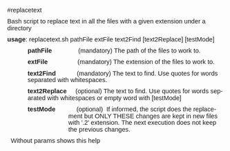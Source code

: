 <html xmlns:v="urn:schemas-microsoft-com:vml"
xmlns:o="urn:schemas-microsoft-com:office:office"
xmlns:w="urn:schemas-microsoft-com:office:word"
xmlns:m="http://schemas.microsoft.com/office/2004/12/omml"
xmlns="http://www.w3.org/TR/REC-html40">

<head>
<meta http-equiv=Content-Type content="text/html; charset=windows-1252">
<meta name=ProgId content=Word.Document>
<meta name=Generator content="Microsoft Word 15">
<meta name=Originator content="Microsoft Word 15">
<link rel=File-List href="usage_archivos/filelist.xml">
<!--[if gte mso 9]><xml>
 <o:DocumentProperties>
  <o:Author>Jose Luis Nuñez Crespi</o:Author>
  <o:LastAuthor>Jose Luis Nuñez Crespi</o:LastAuthor>
  <o:Revision>6</o:Revision>
  <o:TotalTime>14</o:TotalTime>
  <o:Created>2020-04-08T18:32:00Z</o:Created>
  <o:LastSaved>2020-04-10T11:15:00Z</o:LastSaved>
  <o:Pages>1</o:Pages>
  <o:Words>110</o:Words>
  <o:Characters>609</o:Characters>
  <o:Lines>5</o:Lines>
  <o:Paragraphs>1</o:Paragraphs>
  <o:CharactersWithSpaces>718</o:CharactersWithSpaces>
  <o:Version>16.00</o:Version>
 </o:DocumentProperties>
 <o:OfficeDocumentSettings>
  <o:AllowPNG/>
 </o:OfficeDocumentSettings>
</xml><![endif]-->
<link rel=themeData href="usage_archivos/themedata.thmx">
<link rel=colorSchemeMapping href="usage_archivos/colorschememapping.xml">
<!--[if gte mso 9]><xml>
 <w:WordDocument>
  <w:Zoom>90</w:Zoom>
  <w:TrackMoves>false</w:TrackMoves>
  <w:TrackFormatting/>
  <w:HyphenationZone>21</w:HyphenationZone>
  <w:PunctuationKerning/>
  <w:ValidateAgainstSchemas/>
  <w:SaveIfXMLInvalid>false</w:SaveIfXMLInvalid>
  <w:IgnoreMixedContent>false</w:IgnoreMixedContent>
  <w:AlwaysShowPlaceholderText>false</w:AlwaysShowPlaceholderText>
  <w:DoNotPromoteQF/>
  <w:LidThemeOther>ES</w:LidThemeOther>
  <w:LidThemeAsian>X-NONE</w:LidThemeAsian>
  <w:LidThemeComplexScript>X-NONE</w:LidThemeComplexScript>
  <w:Compatibility>
   <w:BreakWrappedTables/>
   <w:SnapToGridInCell/>
   <w:WrapTextWithPunct/>
   <w:UseAsianBreakRules/>
   <w:DontGrowAutofit/>
   <w:SplitPgBreakAndParaMark/>
   <w:EnableOpenTypeKerning/>
   <w:DontFlipMirrorIndents/>
   <w:OverrideTableStyleHps/>
  </w:Compatibility>
  <w:BrowserLevel>MicrosoftInternetExplorer4</w:BrowserLevel>
  <m:mathPr>
   <m:mathFont m:val="Cambria Math"/>
   <m:brkBin m:val="before"/>
   <m:brkBinSub m:val="&#45;-"/>
   <m:smallFrac m:val="off"/>
   <m:dispDef/>
   <m:lMargin m:val="0"/>
   <m:rMargin m:val="0"/>
   <m:defJc m:val="centerGroup"/>
   <m:wrapIndent m:val="1440"/>
   <m:intLim m:val="subSup"/>
   <m:naryLim m:val="undOvr"/>
  </m:mathPr></w:WordDocument>
</xml><![endif]--><!--[if gte mso 9]><xml>
 <w:LatentStyles DefLockedState="false" DefUnhideWhenUsed="false"
  DefSemiHidden="false" DefQFormat="false" DefPriority="99"
  LatentStyleCount="376">
  <w:LsdException Locked="false" Priority="0" QFormat="true" Name="Normal"/>
  <w:LsdException Locked="false" Priority="9" QFormat="true" Name="heading 1"/>
  <w:LsdException Locked="false" Priority="9" SemiHidden="true"
   UnhideWhenUsed="true" QFormat="true" Name="heading 2"/>
  <w:LsdException Locked="false" Priority="9" SemiHidden="true"
   UnhideWhenUsed="true" QFormat="true" Name="heading 3"/>
  <w:LsdException Locked="false" Priority="9" SemiHidden="true"
   UnhideWhenUsed="true" QFormat="true" Name="heading 4"/>
  <w:LsdException Locked="false" Priority="9" SemiHidden="true"
   UnhideWhenUsed="true" QFormat="true" Name="heading 5"/>
  <w:LsdException Locked="false" Priority="9" SemiHidden="true"
   UnhideWhenUsed="true" QFormat="true" Name="heading 6"/>
  <w:LsdException Locked="false" Priority="9" SemiHidden="true"
   UnhideWhenUsed="true" QFormat="true" Name="heading 7"/>
  <w:LsdException Locked="false" Priority="9" SemiHidden="true"
   UnhideWhenUsed="true" QFormat="true" Name="heading 8"/>
  <w:LsdException Locked="false" Priority="9" SemiHidden="true"
   UnhideWhenUsed="true" QFormat="true" Name="heading 9"/>
  <w:LsdException Locked="false" SemiHidden="true" UnhideWhenUsed="true"
   Name="index 1"/>
  <w:LsdException Locked="false" SemiHidden="true" UnhideWhenUsed="true"
   Name="index 2"/>
  <w:LsdException Locked="false" SemiHidden="true" UnhideWhenUsed="true"
   Name="index 3"/>
  <w:LsdException Locked="false" SemiHidden="true" UnhideWhenUsed="true"
   Name="index 4"/>
  <w:LsdException Locked="false" SemiHidden="true" UnhideWhenUsed="true"
   Name="index 5"/>
  <w:LsdException Locked="false" SemiHidden="true" UnhideWhenUsed="true"
   Name="index 6"/>
  <w:LsdException Locked="false" SemiHidden="true" UnhideWhenUsed="true"
   Name="index 7"/>
  <w:LsdException Locked="false" SemiHidden="true" UnhideWhenUsed="true"
   Name="index 8"/>
  <w:LsdException Locked="false" SemiHidden="true" UnhideWhenUsed="true"
   Name="index 9"/>
  <w:LsdException Locked="false" Priority="39" SemiHidden="true"
   UnhideWhenUsed="true" Name="toc 1"/>
  <w:LsdException Locked="false" Priority="39" SemiHidden="true"
   UnhideWhenUsed="true" Name="toc 2"/>
  <w:LsdException Locked="false" Priority="39" SemiHidden="true"
   UnhideWhenUsed="true" Name="toc 3"/>
  <w:LsdException Locked="false" Priority="39" SemiHidden="true"
   UnhideWhenUsed="true" Name="toc 4"/>
  <w:LsdException Locked="false" Priority="39" SemiHidden="true"
   UnhideWhenUsed="true" Name="toc 5"/>
  <w:LsdException Locked="false" Priority="39" SemiHidden="true"
   UnhideWhenUsed="true" Name="toc 6"/>
  <w:LsdException Locked="false" Priority="39" SemiHidden="true"
   UnhideWhenUsed="true" Name="toc 7"/>
  <w:LsdException Locked="false" Priority="39" SemiHidden="true"
   UnhideWhenUsed="true" Name="toc 8"/>
  <w:LsdException Locked="false" Priority="39" SemiHidden="true"
   UnhideWhenUsed="true" Name="toc 9"/>
  <w:LsdException Locked="false" SemiHidden="true" UnhideWhenUsed="true"
   Name="Normal Indent"/>
  <w:LsdException Locked="false" SemiHidden="true" UnhideWhenUsed="true"
   Name="footnote text"/>
  <w:LsdException Locked="false" SemiHidden="true" UnhideWhenUsed="true"
   Name="annotation text"/>
  <w:LsdException Locked="false" SemiHidden="true" UnhideWhenUsed="true"
   Name="header"/>
  <w:LsdException Locked="false" SemiHidden="true" UnhideWhenUsed="true"
   Name="footer"/>
  <w:LsdException Locked="false" SemiHidden="true" UnhideWhenUsed="true"
   Name="index heading"/>
  <w:LsdException Locked="false" Priority="35" SemiHidden="true"
   UnhideWhenUsed="true" QFormat="true" Name="caption"/>
  <w:LsdException Locked="false" SemiHidden="true" UnhideWhenUsed="true"
   Name="table of figures"/>
  <w:LsdException Locked="false" SemiHidden="true" UnhideWhenUsed="true"
   Name="envelope address"/>
  <w:LsdException Locked="false" SemiHidden="true" UnhideWhenUsed="true"
   Name="envelope return"/>
  <w:LsdException Locked="false" SemiHidden="true" UnhideWhenUsed="true"
   Name="footnote reference"/>
  <w:LsdException Locked="false" SemiHidden="true" UnhideWhenUsed="true"
   Name="annotation reference"/>
  <w:LsdException Locked="false" SemiHidden="true" UnhideWhenUsed="true"
   Name="line number"/>
  <w:LsdException Locked="false" SemiHidden="true" UnhideWhenUsed="true"
   Name="page number"/>
  <w:LsdException Locked="false" SemiHidden="true" UnhideWhenUsed="true"
   Name="endnote reference"/>
  <w:LsdException Locked="false" SemiHidden="true" UnhideWhenUsed="true"
   Name="endnote text"/>
  <w:LsdException Locked="false" SemiHidden="true" UnhideWhenUsed="true"
   Name="table of authorities"/>
  <w:LsdException Locked="false" SemiHidden="true" UnhideWhenUsed="true"
   Name="macro"/>
  <w:LsdException Locked="false" SemiHidden="true" UnhideWhenUsed="true"
   Name="toa heading"/>
  <w:LsdException Locked="false" SemiHidden="true" UnhideWhenUsed="true"
   Name="List"/>
  <w:LsdException Locked="false" SemiHidden="true" UnhideWhenUsed="true"
   Name="List Bullet"/>
  <w:LsdException Locked="false" SemiHidden="true" UnhideWhenUsed="true"
   Name="List Number"/>
  <w:LsdException Locked="false" SemiHidden="true" UnhideWhenUsed="true"
   Name="List 2"/>
  <w:LsdException Locked="false" SemiHidden="true" UnhideWhenUsed="true"
   Name="List 3"/>
  <w:LsdException Locked="false" SemiHidden="true" UnhideWhenUsed="true"
   Name="List 4"/>
  <w:LsdException Locked="false" SemiHidden="true" UnhideWhenUsed="true"
   Name="List 5"/>
  <w:LsdException Locked="false" SemiHidden="true" UnhideWhenUsed="true"
   Name="List Bullet 2"/>
  <w:LsdException Locked="false" SemiHidden="true" UnhideWhenUsed="true"
   Name="List Bullet 3"/>
  <w:LsdException Locked="false" SemiHidden="true" UnhideWhenUsed="true"
   Name="List Bullet 4"/>
  <w:LsdException Locked="false" SemiHidden="true" UnhideWhenUsed="true"
   Name="List Bullet 5"/>
  <w:LsdException Locked="false" SemiHidden="true" UnhideWhenUsed="true"
   Name="List Number 2"/>
  <w:LsdException Locked="false" SemiHidden="true" UnhideWhenUsed="true"
   Name="List Number 3"/>
  <w:LsdException Locked="false" SemiHidden="true" UnhideWhenUsed="true"
   Name="List Number 4"/>
  <w:LsdException Locked="false" SemiHidden="true" UnhideWhenUsed="true"
   Name="List Number 5"/>
  <w:LsdException Locked="false" Priority="10" QFormat="true" Name="Title"/>
  <w:LsdException Locked="false" SemiHidden="true" UnhideWhenUsed="true"
   Name="Closing"/>
  <w:LsdException Locked="false" SemiHidden="true" UnhideWhenUsed="true"
   Name="Signature"/>
  <w:LsdException Locked="false" Priority="1" SemiHidden="true"
   UnhideWhenUsed="true" Name="Default Paragraph Font"/>
  <w:LsdException Locked="false" SemiHidden="true" UnhideWhenUsed="true"
   Name="Body Text"/>
  <w:LsdException Locked="false" SemiHidden="true" UnhideWhenUsed="true"
   Name="Body Text Indent"/>
  <w:LsdException Locked="false" SemiHidden="true" UnhideWhenUsed="true"
   Name="List Continue"/>
  <w:LsdException Locked="false" SemiHidden="true" UnhideWhenUsed="true"
   Name="List Continue 2"/>
  <w:LsdException Locked="false" SemiHidden="true" UnhideWhenUsed="true"
   Name="List Continue 3"/>
  <w:LsdException Locked="false" SemiHidden="true" UnhideWhenUsed="true"
   Name="List Continue 4"/>
  <w:LsdException Locked="false" SemiHidden="true" UnhideWhenUsed="true"
   Name="List Continue 5"/>
  <w:LsdException Locked="false" SemiHidden="true" UnhideWhenUsed="true"
   Name="Message Header"/>
  <w:LsdException Locked="false" Priority="11" QFormat="true" Name="Subtitle"/>
  <w:LsdException Locked="false" SemiHidden="true" UnhideWhenUsed="true"
   Name="Salutation"/>
  <w:LsdException Locked="false" SemiHidden="true" UnhideWhenUsed="true"
   Name="Date"/>
  <w:LsdException Locked="false" SemiHidden="true" UnhideWhenUsed="true"
   Name="Body Text First Indent"/>
  <w:LsdException Locked="false" SemiHidden="true" UnhideWhenUsed="true"
   Name="Body Text First Indent 2"/>
  <w:LsdException Locked="false" SemiHidden="true" UnhideWhenUsed="true"
   Name="Note Heading"/>
  <w:LsdException Locked="false" SemiHidden="true" UnhideWhenUsed="true"
   Name="Body Text 2"/>
  <w:LsdException Locked="false" SemiHidden="true" UnhideWhenUsed="true"
   Name="Body Text 3"/>
  <w:LsdException Locked="false" SemiHidden="true" UnhideWhenUsed="true"
   Name="Body Text Indent 2"/>
  <w:LsdException Locked="false" SemiHidden="true" UnhideWhenUsed="true"
   Name="Body Text Indent 3"/>
  <w:LsdException Locked="false" SemiHidden="true" UnhideWhenUsed="true"
   Name="Block Text"/>
  <w:LsdException Locked="false" SemiHidden="true" UnhideWhenUsed="true"
   Name="Hyperlink"/>
  <w:LsdException Locked="false" SemiHidden="true" UnhideWhenUsed="true"
   Name="FollowedHyperlink"/>
  <w:LsdException Locked="false" Priority="22" QFormat="true" Name="Strong"/>
  <w:LsdException Locked="false" Priority="20" QFormat="true" Name="Emphasis"/>
  <w:LsdException Locked="false" SemiHidden="true" UnhideWhenUsed="true"
   Name="Document Map"/>
  <w:LsdException Locked="false" SemiHidden="true" UnhideWhenUsed="true"
   Name="Plain Text"/>
  <w:LsdException Locked="false" SemiHidden="true" UnhideWhenUsed="true"
   Name="E-mail Signature"/>
  <w:LsdException Locked="false" SemiHidden="true" UnhideWhenUsed="true"
   Name="HTML Top of Form"/>
  <w:LsdException Locked="false" SemiHidden="true" UnhideWhenUsed="true"
   Name="HTML Bottom of Form"/>
  <w:LsdException Locked="false" SemiHidden="true" UnhideWhenUsed="true"
   Name="Normal (Web)"/>
  <w:LsdException Locked="false" SemiHidden="true" UnhideWhenUsed="true"
   Name="HTML Acronym"/>
  <w:LsdException Locked="false" SemiHidden="true" UnhideWhenUsed="true"
   Name="HTML Address"/>
  <w:LsdException Locked="false" SemiHidden="true" UnhideWhenUsed="true"
   Name="HTML Cite"/>
  <w:LsdException Locked="false" SemiHidden="true" UnhideWhenUsed="true"
   Name="HTML Code"/>
  <w:LsdException Locked="false" SemiHidden="true" UnhideWhenUsed="true"
   Name="HTML Definition"/>
  <w:LsdException Locked="false" SemiHidden="true" UnhideWhenUsed="true"
   Name="HTML Keyboard"/>
  <w:LsdException Locked="false" SemiHidden="true" UnhideWhenUsed="true"
   Name="HTML Preformatted"/>
  <w:LsdException Locked="false" SemiHidden="true" UnhideWhenUsed="true"
   Name="HTML Sample"/>
  <w:LsdException Locked="false" SemiHidden="true" UnhideWhenUsed="true"
   Name="HTML Typewriter"/>
  <w:LsdException Locked="false" SemiHidden="true" UnhideWhenUsed="true"
   Name="HTML Variable"/>
  <w:LsdException Locked="false" SemiHidden="true" UnhideWhenUsed="true"
   Name="Normal Table"/>
  <w:LsdException Locked="false" SemiHidden="true" UnhideWhenUsed="true"
   Name="annotation subject"/>
  <w:LsdException Locked="false" SemiHidden="true" UnhideWhenUsed="true"
   Name="No List"/>
  <w:LsdException Locked="false" SemiHidden="true" UnhideWhenUsed="true"
   Name="Outline List 1"/>
  <w:LsdException Locked="false" SemiHidden="true" UnhideWhenUsed="true"
   Name="Outline List 2"/>
  <w:LsdException Locked="false" SemiHidden="true" UnhideWhenUsed="true"
   Name="Outline List 3"/>
  <w:LsdException Locked="false" SemiHidden="true" UnhideWhenUsed="true"
   Name="Table Simple 1"/>
  <w:LsdException Locked="false" SemiHidden="true" UnhideWhenUsed="true"
   Name="Table Simple 2"/>
  <w:LsdException Locked="false" SemiHidden="true" UnhideWhenUsed="true"
   Name="Table Simple 3"/>
  <w:LsdException Locked="false" SemiHidden="true" UnhideWhenUsed="true"
   Name="Table Classic 1"/>
  <w:LsdException Locked="false" SemiHidden="true" UnhideWhenUsed="true"
   Name="Table Classic 2"/>
  <w:LsdException Locked="false" SemiHidden="true" UnhideWhenUsed="true"
   Name="Table Classic 3"/>
  <w:LsdException Locked="false" SemiHidden="true" UnhideWhenUsed="true"
   Name="Table Classic 4"/>
  <w:LsdException Locked="false" SemiHidden="true" UnhideWhenUsed="true"
   Name="Table Colorful 1"/>
  <w:LsdException Locked="false" SemiHidden="true" UnhideWhenUsed="true"
   Name="Table Colorful 2"/>
  <w:LsdException Locked="false" SemiHidden="true" UnhideWhenUsed="true"
   Name="Table Colorful 3"/>
  <w:LsdException Locked="false" SemiHidden="true" UnhideWhenUsed="true"
   Name="Table Columns 1"/>
  <w:LsdException Locked="false" SemiHidden="true" UnhideWhenUsed="true"
   Name="Table Columns 2"/>
  <w:LsdException Locked="false" SemiHidden="true" UnhideWhenUsed="true"
   Name="Table Columns 3"/>
  <w:LsdException Locked="false" SemiHidden="true" UnhideWhenUsed="true"
   Name="Table Columns 4"/>
  <w:LsdException Locked="false" SemiHidden="true" UnhideWhenUsed="true"
   Name="Table Columns 5"/>
  <w:LsdException Locked="false" SemiHidden="true" UnhideWhenUsed="true"
   Name="Table Grid 1"/>
  <w:LsdException Locked="false" SemiHidden="true" UnhideWhenUsed="true"
   Name="Table Grid 2"/>
  <w:LsdException Locked="false" SemiHidden="true" UnhideWhenUsed="true"
   Name="Table Grid 3"/>
  <w:LsdException Locked="false" SemiHidden="true" UnhideWhenUsed="true"
   Name="Table Grid 4"/>
  <w:LsdException Locked="false" SemiHidden="true" UnhideWhenUsed="true"
   Name="Table Grid 5"/>
  <w:LsdException Locked="false" SemiHidden="true" UnhideWhenUsed="true"
   Name="Table Grid 6"/>
  <w:LsdException Locked="false" SemiHidden="true" UnhideWhenUsed="true"
   Name="Table Grid 7"/>
  <w:LsdException Locked="false" SemiHidden="true" UnhideWhenUsed="true"
   Name="Table Grid 8"/>
  <w:LsdException Locked="false" SemiHidden="true" UnhideWhenUsed="true"
   Name="Table List 1"/>
  <w:LsdException Locked="false" SemiHidden="true" UnhideWhenUsed="true"
   Name="Table List 2"/>
  <w:LsdException Locked="false" SemiHidden="true" UnhideWhenUsed="true"
   Name="Table List 3"/>
  <w:LsdException Locked="false" SemiHidden="true" UnhideWhenUsed="true"
   Name="Table List 4"/>
  <w:LsdException Locked="false" SemiHidden="true" UnhideWhenUsed="true"
   Name="Table List 5"/>
  <w:LsdException Locked="false" SemiHidden="true" UnhideWhenUsed="true"
   Name="Table List 6"/>
  <w:LsdException Locked="false" SemiHidden="true" UnhideWhenUsed="true"
   Name="Table List 7"/>
  <w:LsdException Locked="false" SemiHidden="true" UnhideWhenUsed="true"
   Name="Table List 8"/>
  <w:LsdException Locked="false" SemiHidden="true" UnhideWhenUsed="true"
   Name="Table 3D effects 1"/>
  <w:LsdException Locked="false" SemiHidden="true" UnhideWhenUsed="true"
   Name="Table 3D effects 2"/>
  <w:LsdException Locked="false" SemiHidden="true" UnhideWhenUsed="true"
   Name="Table 3D effects 3"/>
  <w:LsdException Locked="false" SemiHidden="true" UnhideWhenUsed="true"
   Name="Table Contemporary"/>
  <w:LsdException Locked="false" SemiHidden="true" UnhideWhenUsed="true"
   Name="Table Elegant"/>
  <w:LsdException Locked="false" SemiHidden="true" UnhideWhenUsed="true"
   Name="Table Professional"/>
  <w:LsdException Locked="false" SemiHidden="true" UnhideWhenUsed="true"
   Name="Table Subtle 1"/>
  <w:LsdException Locked="false" SemiHidden="true" UnhideWhenUsed="true"
   Name="Table Subtle 2"/>
  <w:LsdException Locked="false" SemiHidden="true" UnhideWhenUsed="true"
   Name="Table Web 1"/>
  <w:LsdException Locked="false" SemiHidden="true" UnhideWhenUsed="true"
   Name="Table Web 2"/>
  <w:LsdException Locked="false" SemiHidden="true" UnhideWhenUsed="true"
   Name="Table Web 3"/>
  <w:LsdException Locked="false" SemiHidden="true" UnhideWhenUsed="true"
   Name="Balloon Text"/>
  <w:LsdException Locked="false" Priority="39" Name="Table Grid"/>
  <w:LsdException Locked="false" SemiHidden="true" UnhideWhenUsed="true"
   Name="Table Theme"/>
  <w:LsdException Locked="false" SemiHidden="true" Name="Placeholder Text"/>
  <w:LsdException Locked="false" Priority="1" QFormat="true" Name="No Spacing"/>
  <w:LsdException Locked="false" Priority="60" Name="Light Shading"/>
  <w:LsdException Locked="false" Priority="61" Name="Light List"/>
  <w:LsdException Locked="false" Priority="62" Name="Light Grid"/>
  <w:LsdException Locked="false" Priority="63" Name="Medium Shading 1"/>
  <w:LsdException Locked="false" Priority="64" Name="Medium Shading 2"/>
  <w:LsdException Locked="false" Priority="65" Name="Medium List 1"/>
  <w:LsdException Locked="false" Priority="66" Name="Medium List 2"/>
  <w:LsdException Locked="false" Priority="67" Name="Medium Grid 1"/>
  <w:LsdException Locked="false" Priority="68" Name="Medium Grid 2"/>
  <w:LsdException Locked="false" Priority="69" Name="Medium Grid 3"/>
  <w:LsdException Locked="false" Priority="70" Name="Dark List"/>
  <w:LsdException Locked="false" Priority="71" Name="Colorful Shading"/>
  <w:LsdException Locked="false" Priority="72" Name="Colorful List"/>
  <w:LsdException Locked="false" Priority="73" Name="Colorful Grid"/>
  <w:LsdException Locked="false" Priority="60" Name="Light Shading Accent 1"/>
  <w:LsdException Locked="false" Priority="61" Name="Light List Accent 1"/>
  <w:LsdException Locked="false" Priority="62" Name="Light Grid Accent 1"/>
  <w:LsdException Locked="false" Priority="63" Name="Medium Shading 1 Accent 1"/>
  <w:LsdException Locked="false" Priority="64" Name="Medium Shading 2 Accent 1"/>
  <w:LsdException Locked="false" Priority="65" Name="Medium List 1 Accent 1"/>
  <w:LsdException Locked="false" SemiHidden="true" Name="Revision"/>
  <w:LsdException Locked="false" Priority="34" QFormat="true"
   Name="List Paragraph"/>
  <w:LsdException Locked="false" Priority="29" QFormat="true" Name="Quote"/>
  <w:LsdException Locked="false" Priority="30" QFormat="true"
   Name="Intense Quote"/>
  <w:LsdException Locked="false" Priority="66" Name="Medium List 2 Accent 1"/>
  <w:LsdException Locked="false" Priority="67" Name="Medium Grid 1 Accent 1"/>
  <w:LsdException Locked="false" Priority="68" Name="Medium Grid 2 Accent 1"/>
  <w:LsdException Locked="false" Priority="69" Name="Medium Grid 3 Accent 1"/>
  <w:LsdException Locked="false" Priority="70" Name="Dark List Accent 1"/>
  <w:LsdException Locked="false" Priority="71" Name="Colorful Shading Accent 1"/>
  <w:LsdException Locked="false" Priority="72" Name="Colorful List Accent 1"/>
  <w:LsdException Locked="false" Priority="73" Name="Colorful Grid Accent 1"/>
  <w:LsdException Locked="false" Priority="60" Name="Light Shading Accent 2"/>
  <w:LsdException Locked="false" Priority="61" Name="Light List Accent 2"/>
  <w:LsdException Locked="false" Priority="62" Name="Light Grid Accent 2"/>
  <w:LsdException Locked="false" Priority="63" Name="Medium Shading 1 Accent 2"/>
  <w:LsdException Locked="false" Priority="64" Name="Medium Shading 2 Accent 2"/>
  <w:LsdException Locked="false" Priority="65" Name="Medium List 1 Accent 2"/>
  <w:LsdException Locked="false" Priority="66" Name="Medium List 2 Accent 2"/>
  <w:LsdException Locked="false" Priority="67" Name="Medium Grid 1 Accent 2"/>
  <w:LsdException Locked="false" Priority="68" Name="Medium Grid 2 Accent 2"/>
  <w:LsdException Locked="false" Priority="69" Name="Medium Grid 3 Accent 2"/>
  <w:LsdException Locked="false" Priority="70" Name="Dark List Accent 2"/>
  <w:LsdException Locked="false" Priority="71" Name="Colorful Shading Accent 2"/>
  <w:LsdException Locked="false" Priority="72" Name="Colorful List Accent 2"/>
  <w:LsdException Locked="false" Priority="73" Name="Colorful Grid Accent 2"/>
  <w:LsdException Locked="false" Priority="60" Name="Light Shading Accent 3"/>
  <w:LsdException Locked="false" Priority="61" Name="Light List Accent 3"/>
  <w:LsdException Locked="false" Priority="62" Name="Light Grid Accent 3"/>
  <w:LsdException Locked="false" Priority="63" Name="Medium Shading 1 Accent 3"/>
  <w:LsdException Locked="false" Priority="64" Name="Medium Shading 2 Accent 3"/>
  <w:LsdException Locked="false" Priority="65" Name="Medium List 1 Accent 3"/>
  <w:LsdException Locked="false" Priority="66" Name="Medium List 2 Accent 3"/>
  <w:LsdException Locked="false" Priority="67" Name="Medium Grid 1 Accent 3"/>
  <w:LsdException Locked="false" Priority="68" Name="Medium Grid 2 Accent 3"/>
  <w:LsdException Locked="false" Priority="69" Name="Medium Grid 3 Accent 3"/>
  <w:LsdException Locked="false" Priority="70" Name="Dark List Accent 3"/>
  <w:LsdException Locked="false" Priority="71" Name="Colorful Shading Accent 3"/>
  <w:LsdException Locked="false" Priority="72" Name="Colorful List Accent 3"/>
  <w:LsdException Locked="false" Priority="73" Name="Colorful Grid Accent 3"/>
  <w:LsdException Locked="false" Priority="60" Name="Light Shading Accent 4"/>
  <w:LsdException Locked="false" Priority="61" Name="Light List Accent 4"/>
  <w:LsdException Locked="false" Priority="62" Name="Light Grid Accent 4"/>
  <w:LsdException Locked="false" Priority="63" Name="Medium Shading 1 Accent 4"/>
  <w:LsdException Locked="false" Priority="64" Name="Medium Shading 2 Accent 4"/>
  <w:LsdException Locked="false" Priority="65" Name="Medium List 1 Accent 4"/>
  <w:LsdException Locked="false" Priority="66" Name="Medium List 2 Accent 4"/>
  <w:LsdException Locked="false" Priority="67" Name="Medium Grid 1 Accent 4"/>
  <w:LsdException Locked="false" Priority="68" Name="Medium Grid 2 Accent 4"/>
  <w:LsdException Locked="false" Priority="69" Name="Medium Grid 3 Accent 4"/>
  <w:LsdException Locked="false" Priority="70" Name="Dark List Accent 4"/>
  <w:LsdException Locked="false" Priority="71" Name="Colorful Shading Accent 4"/>
  <w:LsdException Locked="false" Priority="72" Name="Colorful List Accent 4"/>
  <w:LsdException Locked="false" Priority="73" Name="Colorful Grid Accent 4"/>
  <w:LsdException Locked="false" Priority="60" Name="Light Shading Accent 5"/>
  <w:LsdException Locked="false" Priority="61" Name="Light List Accent 5"/>
  <w:LsdException Locked="false" Priority="62" Name="Light Grid Accent 5"/>
  <w:LsdException Locked="false" Priority="63" Name="Medium Shading 1 Accent 5"/>
  <w:LsdException Locked="false" Priority="64" Name="Medium Shading 2 Accent 5"/>
  <w:LsdException Locked="false" Priority="65" Name="Medium List 1 Accent 5"/>
  <w:LsdException Locked="false" Priority="66" Name="Medium List 2 Accent 5"/>
  <w:LsdException Locked="false" Priority="67" Name="Medium Grid 1 Accent 5"/>
  <w:LsdException Locked="false" Priority="68" Name="Medium Grid 2 Accent 5"/>
  <w:LsdException Locked="false" Priority="69" Name="Medium Grid 3 Accent 5"/>
  <w:LsdException Locked="false" Priority="70" Name="Dark List Accent 5"/>
  <w:LsdException Locked="false" Priority="71" Name="Colorful Shading Accent 5"/>
  <w:LsdException Locked="false" Priority="72" Name="Colorful List Accent 5"/>
  <w:LsdException Locked="false" Priority="73" Name="Colorful Grid Accent 5"/>
  <w:LsdException Locked="false" Priority="60" Name="Light Shading Accent 6"/>
  <w:LsdException Locked="false" Priority="61" Name="Light List Accent 6"/>
  <w:LsdException Locked="false" Priority="62" Name="Light Grid Accent 6"/>
  <w:LsdException Locked="false" Priority="63" Name="Medium Shading 1 Accent 6"/>
  <w:LsdException Locked="false" Priority="64" Name="Medium Shading 2 Accent 6"/>
  <w:LsdException Locked="false" Priority="65" Name="Medium List 1 Accent 6"/>
  <w:LsdException Locked="false" Priority="66" Name="Medium List 2 Accent 6"/>
  <w:LsdException Locked="false" Priority="67" Name="Medium Grid 1 Accent 6"/>
  <w:LsdException Locked="false" Priority="68" Name="Medium Grid 2 Accent 6"/>
  <w:LsdException Locked="false" Priority="69" Name="Medium Grid 3 Accent 6"/>
  <w:LsdException Locked="false" Priority="70" Name="Dark List Accent 6"/>
  <w:LsdException Locked="false" Priority="71" Name="Colorful Shading Accent 6"/>
  <w:LsdException Locked="false" Priority="72" Name="Colorful List Accent 6"/>
  <w:LsdException Locked="false" Priority="73" Name="Colorful Grid Accent 6"/>
  <w:LsdException Locked="false" Priority="19" QFormat="true"
   Name="Subtle Emphasis"/>
  <w:LsdException Locked="false" Priority="21" QFormat="true"
   Name="Intense Emphasis"/>
  <w:LsdException Locked="false" Priority="31" QFormat="true"
   Name="Subtle Reference"/>
  <w:LsdException Locked="false" Priority="32" QFormat="true"
   Name="Intense Reference"/>
  <w:LsdException Locked="false" Priority="33" QFormat="true" Name="Book Title"/>
  <w:LsdException Locked="false" Priority="37" SemiHidden="true"
   UnhideWhenUsed="true" Name="Bibliography"/>
  <w:LsdException Locked="false" Priority="39" SemiHidden="true"
   UnhideWhenUsed="true" QFormat="true" Name="TOC Heading"/>
  <w:LsdException Locked="false" Priority="41" Name="Plain Table 1"/>
  <w:LsdException Locked="false" Priority="42" Name="Plain Table 2"/>
  <w:LsdException Locked="false" Priority="43" Name="Plain Table 3"/>
  <w:LsdException Locked="false" Priority="44" Name="Plain Table 4"/>
  <w:LsdException Locked="false" Priority="45" Name="Plain Table 5"/>
  <w:LsdException Locked="false" Priority="40" Name="Grid Table Light"/>
  <w:LsdException Locked="false" Priority="46" Name="Grid Table 1 Light"/>
  <w:LsdException Locked="false" Priority="47" Name="Grid Table 2"/>
  <w:LsdException Locked="false" Priority="48" Name="Grid Table 3"/>
  <w:LsdException Locked="false" Priority="49" Name="Grid Table 4"/>
  <w:LsdException Locked="false" Priority="50" Name="Grid Table 5 Dark"/>
  <w:LsdException Locked="false" Priority="51" Name="Grid Table 6 Colorful"/>
  <w:LsdException Locked="false" Priority="52" Name="Grid Table 7 Colorful"/>
  <w:LsdException Locked="false" Priority="46"
   Name="Grid Table 1 Light Accent 1"/>
  <w:LsdException Locked="false" Priority="47" Name="Grid Table 2 Accent 1"/>
  <w:LsdException Locked="false" Priority="48" Name="Grid Table 3 Accent 1"/>
  <w:LsdException Locked="false" Priority="49" Name="Grid Table 4 Accent 1"/>
  <w:LsdException Locked="false" Priority="50" Name="Grid Table 5 Dark Accent 1"/>
  <w:LsdException Locked="false" Priority="51"
   Name="Grid Table 6 Colorful Accent 1"/>
  <w:LsdException Locked="false" Priority="52"
   Name="Grid Table 7 Colorful Accent 1"/>
  <w:LsdException Locked="false" Priority="46"
   Name="Grid Table 1 Light Accent 2"/>
  <w:LsdException Locked="false" Priority="47" Name="Grid Table 2 Accent 2"/>
  <w:LsdException Locked="false" Priority="48" Name="Grid Table 3 Accent 2"/>
  <w:LsdException Locked="false" Priority="49" Name="Grid Table 4 Accent 2"/>
  <w:LsdException Locked="false" Priority="50" Name="Grid Table 5 Dark Accent 2"/>
  <w:LsdException Locked="false" Priority="51"
   Name="Grid Table 6 Colorful Accent 2"/>
  <w:LsdException Locked="false" Priority="52"
   Name="Grid Table 7 Colorful Accent 2"/>
  <w:LsdException Locked="false" Priority="46"
   Name="Grid Table 1 Light Accent 3"/>
  <w:LsdException Locked="false" Priority="47" Name="Grid Table 2 Accent 3"/>
  <w:LsdException Locked="false" Priority="48" Name="Grid Table 3 Accent 3"/>
  <w:LsdException Locked="false" Priority="49" Name="Grid Table 4 Accent 3"/>
  <w:LsdException Locked="false" Priority="50" Name="Grid Table 5 Dark Accent 3"/>
  <w:LsdException Locked="false" Priority="51"
   Name="Grid Table 6 Colorful Accent 3"/>
  <w:LsdException Locked="false" Priority="52"
   Name="Grid Table 7 Colorful Accent 3"/>
  <w:LsdException Locked="false" Priority="46"
   Name="Grid Table 1 Light Accent 4"/>
  <w:LsdException Locked="false" Priority="47" Name="Grid Table 2 Accent 4"/>
  <w:LsdException Locked="false" Priority="48" Name="Grid Table 3 Accent 4"/>
  <w:LsdException Locked="false" Priority="49" Name="Grid Table 4 Accent 4"/>
  <w:LsdException Locked="false" Priority="50" Name="Grid Table 5 Dark Accent 4"/>
  <w:LsdException Locked="false" Priority="51"
   Name="Grid Table 6 Colorful Accent 4"/>
  <w:LsdException Locked="false" Priority="52"
   Name="Grid Table 7 Colorful Accent 4"/>
  <w:LsdException Locked="false" Priority="46"
   Name="Grid Table 1 Light Accent 5"/>
  <w:LsdException Locked="false" Priority="47" Name="Grid Table 2 Accent 5"/>
  <w:LsdException Locked="false" Priority="48" Name="Grid Table 3 Accent 5"/>
  <w:LsdException Locked="false" Priority="49" Name="Grid Table 4 Accent 5"/>
  <w:LsdException Locked="false" Priority="50" Name="Grid Table 5 Dark Accent 5"/>
  <w:LsdException Locked="false" Priority="51"
   Name="Grid Table 6 Colorful Accent 5"/>
  <w:LsdException Locked="false" Priority="52"
   Name="Grid Table 7 Colorful Accent 5"/>
  <w:LsdException Locked="false" Priority="46"
   Name="Grid Table 1 Light Accent 6"/>
  <w:LsdException Locked="false" Priority="47" Name="Grid Table 2 Accent 6"/>
  <w:LsdException Locked="false" Priority="48" Name="Grid Table 3 Accent 6"/>
  <w:LsdException Locked="false" Priority="49" Name="Grid Table 4 Accent 6"/>
  <w:LsdException Locked="false" Priority="50" Name="Grid Table 5 Dark Accent 6"/>
  <w:LsdException Locked="false" Priority="51"
   Name="Grid Table 6 Colorful Accent 6"/>
  <w:LsdException Locked="false" Priority="52"
   Name="Grid Table 7 Colorful Accent 6"/>
  <w:LsdException Locked="false" Priority="46" Name="List Table 1 Light"/>
  <w:LsdException Locked="false" Priority="47" Name="List Table 2"/>
  <w:LsdException Locked="false" Priority="48" Name="List Table 3"/>
  <w:LsdException Locked="false" Priority="49" Name="List Table 4"/>
  <w:LsdException Locked="false" Priority="50" Name="List Table 5 Dark"/>
  <w:LsdException Locked="false" Priority="51" Name="List Table 6 Colorful"/>
  <w:LsdException Locked="false" Priority="52" Name="List Table 7 Colorful"/>
  <w:LsdException Locked="false" Priority="46"
   Name="List Table 1 Light Accent 1"/>
  <w:LsdException Locked="false" Priority="47" Name="List Table 2 Accent 1"/>
  <w:LsdException Locked="false" Priority="48" Name="List Table 3 Accent 1"/>
  <w:LsdException Locked="false" Priority="49" Name="List Table 4 Accent 1"/>
  <w:LsdException Locked="false" Priority="50" Name="List Table 5 Dark Accent 1"/>
  <w:LsdException Locked="false" Priority="51"
   Name="List Table 6 Colorful Accent 1"/>
  <w:LsdException Locked="false" Priority="52"
   Name="List Table 7 Colorful Accent 1"/>
  <w:LsdException Locked="false" Priority="46"
   Name="List Table 1 Light Accent 2"/>
  <w:LsdException Locked="false" Priority="47" Name="List Table 2 Accent 2"/>
  <w:LsdException Locked="false" Priority="48" Name="List Table 3 Accent 2"/>
  <w:LsdException Locked="false" Priority="49" Name="List Table 4 Accent 2"/>
  <w:LsdException Locked="false" Priority="50" Name="List Table 5 Dark Accent 2"/>
  <w:LsdException Locked="false" Priority="51"
   Name="List Table 6 Colorful Accent 2"/>
  <w:LsdException Locked="false" Priority="52"
   Name="List Table 7 Colorful Accent 2"/>
  <w:LsdException Locked="false" Priority="46"
   Name="List Table 1 Light Accent 3"/>
  <w:LsdException Locked="false" Priority="47" Name="List Table 2 Accent 3"/>
  <w:LsdException Locked="false" Priority="48" Name="List Table 3 Accent 3"/>
  <w:LsdException Locked="false" Priority="49" Name="List Table 4 Accent 3"/>
  <w:LsdException Locked="false" Priority="50" Name="List Table 5 Dark Accent 3"/>
  <w:LsdException Locked="false" Priority="51"
   Name="List Table 6 Colorful Accent 3"/>
  <w:LsdException Locked="false" Priority="52"
   Name="List Table 7 Colorful Accent 3"/>
  <w:LsdException Locked="false" Priority="46"
   Name="List Table 1 Light Accent 4"/>
  <w:LsdException Locked="false" Priority="47" Name="List Table 2 Accent 4"/>
  <w:LsdException Locked="false" Priority="48" Name="List Table 3 Accent 4"/>
  <w:LsdException Locked="false" Priority="49" Name="List Table 4 Accent 4"/>
  <w:LsdException Locked="false" Priority="50" Name="List Table 5 Dark Accent 4"/>
  <w:LsdException Locked="false" Priority="51"
   Name="List Table 6 Colorful Accent 4"/>
  <w:LsdException Locked="false" Priority="52"
   Name="List Table 7 Colorful Accent 4"/>
  <w:LsdException Locked="false" Priority="46"
   Name="List Table 1 Light Accent 5"/>
  <w:LsdException Locked="false" Priority="47" Name="List Table 2 Accent 5"/>
  <w:LsdException Locked="false" Priority="48" Name="List Table 3 Accent 5"/>
  <w:LsdException Locked="false" Priority="49" Name="List Table 4 Accent 5"/>
  <w:LsdException Locked="false" Priority="50" Name="List Table 5 Dark Accent 5"/>
  <w:LsdException Locked="false" Priority="51"
   Name="List Table 6 Colorful Accent 5"/>
  <w:LsdException Locked="false" Priority="52"
   Name="List Table 7 Colorful Accent 5"/>
  <w:LsdException Locked="false" Priority="46"
   Name="List Table 1 Light Accent 6"/>
  <w:LsdException Locked="false" Priority="47" Name="List Table 2 Accent 6"/>
  <w:LsdException Locked="false" Priority="48" Name="List Table 3 Accent 6"/>
  <w:LsdException Locked="false" Priority="49" Name="List Table 4 Accent 6"/>
  <w:LsdException Locked="false" Priority="50" Name="List Table 5 Dark Accent 6"/>
  <w:LsdException Locked="false" Priority="51"
   Name="List Table 6 Colorful Accent 6"/>
  <w:LsdException Locked="false" Priority="52"
   Name="List Table 7 Colorful Accent 6"/>
  <w:LsdException Locked="false" SemiHidden="true" UnhideWhenUsed="true"
   Name="Mention"/>
  <w:LsdException Locked="false" SemiHidden="true" UnhideWhenUsed="true"
   Name="Smart Hyperlink"/>
  <w:LsdException Locked="false" SemiHidden="true" UnhideWhenUsed="true"
   Name="Hashtag"/>
  <w:LsdException Locked="false" SemiHidden="true" UnhideWhenUsed="true"
   Name="Unresolved Mention"/>
  <w:LsdException Locked="false" SemiHidden="true" UnhideWhenUsed="true"
   Name="Smart Link"/>
 </w:LatentStyles>
</xml><![endif]-->
<style>
<!--
 /* Font Definitions */
 @font-face
	{font-family:"Cambria Math";
	panose-1:2 4 5 3 5 4 6 3 2 4;
	mso-font-charset:0;
	mso-generic-font-family:roman;
	mso-font-pitch:variable;
	mso-font-signature:3 0 0 0 1 0;}
@font-face
	{font-family:Calibri;
	panose-1:2 15 5 2 2 2 4 3 2 4;
	mso-font-charset:0;
	mso-generic-font-family:swiss;
	mso-font-pitch:variable;
	mso-font-signature:-469750017 -1073732485 9 0 511 0;}
 /* Style Definitions */
 p.MsoNormal, li.MsoNormal, div.MsoNormal
	{mso-style-unhide:no;
	mso-style-qformat:yes;
	mso-style-parent:"";
	margin-top:0cm;
	margin-right:0cm;
	margin-bottom:8.0pt;
	margin-left:0cm;
	line-height:106%;
	mso-pagination:widow-orphan;
	font-size:11.0pt;
	font-family:"Calibri",sans-serif;
	mso-ascii-font-family:Calibri;
	mso-ascii-theme-font:minor-latin;
	mso-fareast-font-family:Calibri;
	mso-fareast-theme-font:minor-latin;
	mso-hansi-font-family:Calibri;
	mso-hansi-theme-font:minor-latin;
	mso-bidi-font-family:"Times New Roman";
	mso-bidi-theme-font:minor-bidi;
	mso-fareast-language:EN-US;}
h1
	{mso-style-name:"Título 1\,_NIVELL 1\,Tempo Heading 1\,h1\,Part\,Chapter Headline\,H1\,Heading A\,Heading1\,H1-Heading 1\,1\,Header 1\,l1\,Legal Line 1\,head 1\,list 1\,II+\,I\,Head 1 \(Chapter heading\)\,Heading No\. L1\,1st level\,I1\,Chapter title\,l1+toc 1\,Level 1\,Level 11\,Head 1\,Head 11\,a";
	mso-style-update:auto;
	mso-style-priority:9;
	mso-style-unhide:no;
	mso-style-qformat:yes;
	mso-style-link:"Título 1 Car\,_NIVELL 1 Car\,Tempo Heading 1 Car\,h1 Car\,Part Car\,Chapter Headline Car\,H1 Car\,Heading A Car\,Heading1 Car\,H1-Heading 1 Car\,1 Car\,Header 1 Car\,l1 Car\,Legal Line 1 Car\,head 1 Car\,list 1 Car\,II+ Car\,I Car\,Head 1 \(Chapter heading\) Car\,I1 Car";
	mso-style-next:Normal;
	margin-top:18.0pt;
	margin-right:0cm;
	margin-bottom:8.0pt;
	margin-left:21.6pt;
	text-indent:-21.6pt;
	line-height:106%;
	mso-pagination:widow-orphan lines-together;
	page-break-after:avoid;
	mso-outline-level:1;
	mso-list:l1 level1 lfo2;
	border:none;
	mso-border-bottom-alt:solid #595959 .5pt;
	mso-border-bottom-themecolor:text1;
	mso-border-bottom-themetint:166;
	padding:0cm;
	mso-padding-alt:0cm 0cm 1.0pt 0cm;
	font-size:18.0pt;
	mso-bidi-font-size:9.0pt;
	font-family:"Arial",sans-serif;
	mso-fareast-font-family:"Times New Roman";
	mso-fareast-theme-font:minor-fareast;
	color:#2F5496;
	mso-themecolor:accent1;
	mso-themeshade:191;
	mso-font-kerning:0pt;
	mso-fareast-language:EN-US;
	font-weight:normal;}
h2
	{mso-style-name:"Título 2\,_NIVELL 2\,Tempo Heading 2\,h2\,Chapter Title\,H2\,Subhead A\,HD2\,Heading Two\,2nd level\,AOn Heading 2\,Level 2 Topic Heading\,KJL\:1st Level\,h21\,h22\,H21\,Major\,Project 2\,RFS 2\,2\,l2\,list + change bar\,???\,Titre 2\,PA Major Section\,Chapter\,1\.Seite\,\(1\.1\,T2\,A";
	mso-style-update:auto;
	mso-style-noshow:yes;
	mso-style-priority:9;
	mso-style-qformat:yes;
	mso-style-link:"Título 2 Car\,_NIVELL 2 Car\,Tempo Heading 2 Car\,h2 Car\,Chapter Title Car\,H2 Car\,Subhead A Car\,HD2 Car\,Heading Two Car\,2nd level Car\,AOn Heading 2 Car\,Level 2 Topic Heading Car\,KJL\:1st Level Car\,h21 Car\,h22 Car\,H21 Car\,Major Car\,Project 2 Car\,RFS 2 Car";
	mso-style-next:Normal;
	margin-top:12.0pt;
	margin-right:0cm;
	margin-bottom:3.0pt;
	margin-left:28.9pt;
	mso-add-space:auto;
	text-align:justify;
	text-indent:-28.9pt;
	mso-pagination:widow-orphan lines-together;
	page-break-after:avoid;
	mso-outline-level:2;
	mso-list:l0 level2 lfo4;
	tab-stops:list 72.0pt;
	font-size:15.0pt;
	mso-bidi-font-size:9.0pt;
	font-family:"Arial",sans-serif;
	mso-fareast-font-family:"Times New Roman";
	mso-fareast-theme-font:minor-fareast;
	color:#595959;
	mso-themecolor:text1;
	mso-themetint:166;
	mso-ansi-language:ES-TRAD;
	mso-fareast-language:EN-US;
	font-weight:normal;
	mso-bidi-font-weight:bold;}
h2.CxSpFirst
	{mso-style-name:"Título 2\,_NIVELL 2\,Tempo Heading 2\,h2\,Chapter Title\,H2\,Subhead A\,HD2\,Heading Two\,2nd level\,AOn Heading 2\,Level 2 Topic Heading\,KJL\:1st Level\,h21\,h22\,H21\,Major\,Project 2\,RFS 2\,2\,l2\,list + change bar\,???\,Titre 2\,PA Major Section\,Chapter\,1\.Seite\,\(1\.1\,T2\,ACxS";
	mso-style-update:auto;
	mso-style-noshow:yes;
	mso-style-priority:9;
	mso-style-qformat:yes;
	mso-style-link:"Título 2 Car\,_NIVELL 2 Car\,Tempo Heading 2 Car\,h2 Car\,Chapter Title Car\,H2 Car\,Subhead A Car\,HD2 Car\,Heading Two Car\,2nd level Car\,AOn Heading 2 Car\,Level 2 Topic Heading Car\,KJL\:1st Level Car\,h21 Car\,h22 Car\,H21 Car\,Major Car\,Project 2 Car\,RFS 2 Car";
	mso-style-next:Normal;
	mso-style-type:export-only;
	margin-top:12.0pt;
	margin-right:0cm;
	margin-bottom:0cm;
	margin-left:28.9pt;
	margin-bottom:.0001pt;
	mso-add-space:auto;
	text-align:justify;
	text-indent:-28.9pt;
	mso-pagination:widow-orphan lines-together;
	page-break-after:avoid;
	mso-outline-level:2;
	mso-list:l0 level2 lfo4;
	tab-stops:list 72.0pt;
	font-size:15.0pt;
	mso-bidi-font-size:9.0pt;
	font-family:"Arial",sans-serif;
	mso-fareast-font-family:"Times New Roman";
	mso-fareast-theme-font:minor-fareast;
	color:#595959;
	mso-themecolor:text1;
	mso-themetint:166;
	mso-ansi-language:ES-TRAD;
	mso-fareast-language:EN-US;
	font-weight:normal;
	mso-bidi-font-weight:bold;}
h2.CxSpMiddle
	{mso-style-name:"Título 2\,_NIVELL 2\,Tempo Heading 2\,h2\,Chapter Title\,H2\,Subhead A\,HD2\,Heading Two\,2nd level\,AOn Heading 2\,Level 2 Topic Heading\,KJL\:1st Level\,h21\,h22\,H21\,Major\,Project 2\,RFS 2\,2\,l2\,list + change bar\,???\,Titre 2\,PA Major Section\,Chapter\,1\.Seite\,\(1\.1\,T2\,ACxS";
	mso-style-update:auto;
	mso-style-noshow:yes;
	mso-style-priority:9;
	mso-style-qformat:yes;
	mso-style-link:"Título 2 Car\,_NIVELL 2 Car\,Tempo Heading 2 Car\,h2 Car\,Chapter Title Car\,H2 Car\,Subhead A Car\,HD2 Car\,Heading Two Car\,2nd level Car\,AOn Heading 2 Car\,Level 2 Topic Heading Car\,KJL\:1st Level Car\,h21 Car\,h22 Car\,H21 Car\,Major Car\,Project 2 Car\,RFS 2 Car";
	mso-style-next:Normal;
	mso-style-type:export-only;
	margin-top:0cm;
	margin-right:0cm;
	margin-bottom:0cm;
	margin-left:28.9pt;
	margin-bottom:.0001pt;
	mso-add-space:auto;
	text-align:justify;
	text-indent:-28.9pt;
	mso-pagination:widow-orphan lines-together;
	page-break-after:avoid;
	mso-outline-level:2;
	mso-list:l0 level2 lfo4;
	tab-stops:list 72.0pt;
	font-size:15.0pt;
	mso-bidi-font-size:9.0pt;
	font-family:"Arial",sans-serif;
	mso-fareast-font-family:"Times New Roman";
	mso-fareast-theme-font:minor-fareast;
	color:#595959;
	mso-themecolor:text1;
	mso-themetint:166;
	mso-ansi-language:ES-TRAD;
	mso-fareast-language:EN-US;
	font-weight:normal;
	mso-bidi-font-weight:bold;}
h2.CxSpLast
	{mso-style-name:"Título 2\,_NIVELL 2\,Tempo Heading 2\,h2\,Chapter Title\,H2\,Subhead A\,HD2\,Heading Two\,2nd level\,AOn Heading 2\,Level 2 Topic Heading\,KJL\:1st Level\,h21\,h22\,H21\,Major\,Project 2\,RFS 2\,2\,l2\,list + change bar\,???\,Titre 2\,PA Major Section\,Chapter\,1\.Seite\,\(1\.1\,T2\,ACxS";
	mso-style-update:auto;
	mso-style-noshow:yes;
	mso-style-priority:9;
	mso-style-qformat:yes;
	mso-style-link:"Título 2 Car\,_NIVELL 2 Car\,Tempo Heading 2 Car\,h2 Car\,Chapter Title Car\,H2 Car\,Subhead A Car\,HD2 Car\,Heading Two Car\,2nd level Car\,AOn Heading 2 Car\,Level 2 Topic Heading Car\,KJL\:1st Level Car\,h21 Car\,h22 Car\,H21 Car\,Major Car\,Project 2 Car\,RFS 2 Car";
	mso-style-next:Normal;
	mso-style-type:export-only;
	margin-top:0cm;
	margin-right:0cm;
	margin-bottom:3.0pt;
	margin-left:28.9pt;
	mso-add-space:auto;
	text-align:justify;
	text-indent:-28.9pt;
	mso-pagination:widow-orphan lines-together;
	page-break-after:avoid;
	mso-outline-level:2;
	mso-list:l0 level2 lfo4;
	tab-stops:list 72.0pt;
	font-size:15.0pt;
	mso-bidi-font-size:9.0pt;
	font-family:"Arial",sans-serif;
	mso-fareast-font-family:"Times New Roman";
	mso-fareast-theme-font:minor-fareast;
	color:#595959;
	mso-themecolor:text1;
	mso-themetint:166;
	mso-ansi-language:ES-TRAD;
	mso-fareast-language:EN-US;
	font-weight:normal;
	mso-bidi-font-weight:bold;}
h3
	{mso-style-name:"Título 3\,_NIVELL 3\,Tempo Heading 3\,h3\,Section\,H3\,H31\,H32\,H33\,H311\,\(Alt+3\)\,h31\,h32\,h311\,h33\,h312\,h34\,h313\,h35\,h314\,h36\,h315\,h37\,h316\,h38\,h317\,h39\,h318\,h310\,h319\,h3110\,h320\,h3111\,h321\,h331\,h3121\,h341\,h3131\,h351\,h3141\,h361\,h3151\,h371\,h3161\,h381\,h3171\,h391";
	mso-style-update:auto;
	mso-style-noshow:yes;
	mso-style-priority:9;
	mso-style-qformat:yes;
	mso-style-link:"Título 3 Car\,_NIVELL 3 Car\,Tempo Heading 3 Car\,h3 Car\,Section Car\,H3 Car\,H31 Car\,H32 Car\,H33 Car\,H311 Car\,\(Alt+3\) Car\,h31 Car\,h32 Car\,h311 Car\,h33 Car\,h312 Car\,h34 Car\,h313 Car\,h35 Car\,h314 Car\,h36 Car\,h315 Car\,h37 Car\,h316 Car\,h38 Car\,h317 Car\,h39 Car";
	mso-style-next:Normal;
	margin-top:18.0pt;
	margin-right:0cm;
	margin-bottom:3.0pt;
	margin-left:404.55pt;
	mso-add-space:auto;
	text-align:justify;
	text-indent:-36.0pt;
	mso-pagination:widow-orphan;
	page-break-after:avoid;
	mso-outline-level:3;
	mso-list:l1 level3 lfo2;
	mso-hyphenate:none;
	tab-stops:38.55pt;
	font-size:13.0pt;
	mso-bidi-font-size:9.0pt;
	font-family:"Arial",sans-serif;
	mso-fareast-font-family:"Times New Roman";
	mso-fareast-theme-font:minor-fareast;
	mso-bidi-font-family:"Times New Roman";
	mso-bidi-theme-font:minor-bidi;
	color:#7F7F7F;
	mso-themecolor:text1;
	mso-themetint:128;
	mso-fareast-language:EN-US;
	font-weight:normal;}
h3.CxSpFirst
	{mso-style-name:"Título 3\,_NIVELL 3\,Tempo Heading 3\,h3\,Section\,H3\,H31\,H32\,H33\,H311\,\(Alt+3\)\,h31\,h32\,h311\,h33\,h312\,h34\,h313\,h35\,h314\,h36\,h315\,h37\,h316\,h38\,h317\,h39\,h318\,h310\,h319\,h3110\,h320\,h3111\,h321\,h331\,h3121\,h341\,h3131\,h351\,h3141\,h361\,h3151\,h371\,h3161\,h381\,h3171\,h391CxS";
	mso-style-update:auto;
	mso-style-noshow:yes;
	mso-style-priority:9;
	mso-style-qformat:yes;
	mso-style-link:"Título 3 Car\,_NIVELL 3 Car\,Tempo Heading 3 Car\,h3 Car\,Section Car\,H3 Car\,H31 Car\,H32 Car\,H33 Car\,H311 Car\,\(Alt+3\) Car\,h31 Car\,h32 Car\,h311 Car\,h33 Car\,h312 Car\,h34 Car\,h313 Car\,h35 Car\,h314 Car\,h36 Car\,h315 Car\,h37 Car\,h316 Car\,h38 Car\,h317 Car\,h39 Car";
	mso-style-next:Normal;
	mso-style-type:export-only;
	margin-top:18.0pt;
	margin-right:0cm;
	margin-bottom:0cm;
	margin-left:404.55pt;
	margin-bottom:.0001pt;
	mso-add-space:auto;
	text-align:justify;
	text-indent:-36.0pt;
	mso-pagination:widow-orphan;
	page-break-after:avoid;
	mso-outline-level:3;
	mso-list:l1 level3 lfo2;
	mso-hyphenate:none;
	tab-stops:38.55pt;
	font-size:13.0pt;
	mso-bidi-font-size:9.0pt;
	font-family:"Arial",sans-serif;
	mso-fareast-font-family:"Times New Roman";
	mso-fareast-theme-font:minor-fareast;
	mso-bidi-font-family:"Times New Roman";
	mso-bidi-theme-font:minor-bidi;
	color:#7F7F7F;
	mso-themecolor:text1;
	mso-themetint:128;
	mso-fareast-language:EN-US;
	font-weight:normal;}
h3.CxSpMiddle
	{mso-style-name:"Título 3\,_NIVELL 3\,Tempo Heading 3\,h3\,Section\,H3\,H31\,H32\,H33\,H311\,\(Alt+3\)\,h31\,h32\,h311\,h33\,h312\,h34\,h313\,h35\,h314\,h36\,h315\,h37\,h316\,h38\,h317\,h39\,h318\,h310\,h319\,h3110\,h320\,h3111\,h321\,h331\,h3121\,h341\,h3131\,h351\,h3141\,h361\,h3151\,h371\,h3161\,h381\,h3171\,h391CxS";
	mso-style-update:auto;
	mso-style-noshow:yes;
	mso-style-priority:9;
	mso-style-qformat:yes;
	mso-style-link:"Título 3 Car\,_NIVELL 3 Car\,Tempo Heading 3 Car\,h3 Car\,Section Car\,H3 Car\,H31 Car\,H32 Car\,H33 Car\,H311 Car\,\(Alt+3\) Car\,h31 Car\,h32 Car\,h311 Car\,h33 Car\,h312 Car\,h34 Car\,h313 Car\,h35 Car\,h314 Car\,h36 Car\,h315 Car\,h37 Car\,h316 Car\,h38 Car\,h317 Car\,h39 Car";
	mso-style-next:Normal;
	mso-style-type:export-only;
	margin-top:0cm;
	margin-right:0cm;
	margin-bottom:0cm;
	margin-left:404.55pt;
	margin-bottom:.0001pt;
	mso-add-space:auto;
	text-align:justify;
	text-indent:-36.0pt;
	mso-pagination:widow-orphan;
	page-break-after:avoid;
	mso-outline-level:3;
	mso-list:l1 level3 lfo2;
	mso-hyphenate:none;
	tab-stops:38.55pt;
	font-size:13.0pt;
	mso-bidi-font-size:9.0pt;
	font-family:"Arial",sans-serif;
	mso-fareast-font-family:"Times New Roman";
	mso-fareast-theme-font:minor-fareast;
	mso-bidi-font-family:"Times New Roman";
	mso-bidi-theme-font:minor-bidi;
	color:#7F7F7F;
	mso-themecolor:text1;
	mso-themetint:128;
	mso-fareast-language:EN-US;
	font-weight:normal;}
h3.CxSpLast
	{mso-style-name:"Título 3\,_NIVELL 3\,Tempo Heading 3\,h3\,Section\,H3\,H31\,H32\,H33\,H311\,\(Alt+3\)\,h31\,h32\,h311\,h33\,h312\,h34\,h313\,h35\,h314\,h36\,h315\,h37\,h316\,h38\,h317\,h39\,h318\,h310\,h319\,h3110\,h320\,h3111\,h321\,h331\,h3121\,h341\,h3131\,h351\,h3141\,h361\,h3151\,h371\,h3161\,h381\,h3171\,h391CxS";
	mso-style-update:auto;
	mso-style-noshow:yes;
	mso-style-priority:9;
	mso-style-qformat:yes;
	mso-style-link:"Título 3 Car\,_NIVELL 3 Car\,Tempo Heading 3 Car\,h3 Car\,Section Car\,H3 Car\,H31 Car\,H32 Car\,H33 Car\,H311 Car\,\(Alt+3\) Car\,h31 Car\,h32 Car\,h311 Car\,h33 Car\,h312 Car\,h34 Car\,h313 Car\,h35 Car\,h314 Car\,h36 Car\,h315 Car\,h37 Car\,h316 Car\,h38 Car\,h317 Car\,h39 Car";
	mso-style-next:Normal;
	mso-style-type:export-only;
	margin-top:0cm;
	margin-right:0cm;
	margin-bottom:3.0pt;
	margin-left:404.55pt;
	mso-add-space:auto;
	text-align:justify;
	text-indent:-36.0pt;
	mso-pagination:widow-orphan;
	page-break-after:avoid;
	mso-outline-level:3;
	mso-list:l1 level3 lfo2;
	mso-hyphenate:none;
	tab-stops:38.55pt;
	font-size:13.0pt;
	mso-bidi-font-size:9.0pt;
	font-family:"Arial",sans-serif;
	mso-fareast-font-family:"Times New Roman";
	mso-fareast-theme-font:minor-fareast;
	mso-bidi-font-family:"Times New Roman";
	mso-bidi-theme-font:minor-bidi;
	color:#7F7F7F;
	mso-themecolor:text1;
	mso-themetint:128;
	mso-fareast-language:EN-US;
	font-weight:normal;}
span.Ttulo1Car
	{mso-style-name:"Título 1 Car\,_NIVELL 1 Car\,Tempo Heading 1 Car\,h1 Car\,Part Car\,Chapter Headline Car\,H1 Car\,Heading A Car\,Heading1 Car\,H1-Heading 1 Car\,1 Car\,Header 1 Car\,l1 Car\,Legal Line 1 Car\,head 1 Car\,list 1 Car\,II+ Car\,I Car\,Head 1 \(Chapter heading\) Car\,I1 Car";
	mso-style-priority:9;
	mso-style-unhide:no;
	mso-style-locked:yes;
	mso-style-link:"Título 1\,_NIVELL 1\,Tempo Heading 1\,h1\,Part\,Chapter Headline\,H1\,Heading A\,Heading1\,H1-Heading 1\,1\,Header 1\,l1\,Legal Line 1\,head 1\,list 1\,II+\,I\,Head 1 \(Chapter heading\)\,Heading No\. L1\,1st level\,I1\,Chapter title\,l1+toc 1\,Level 1\,Level 11\,Head 1\,Head 11\,a";
	mso-ansi-font-size:18.0pt;
	mso-bidi-font-size:9.0pt;
	font-family:"Arial",sans-serif;
	mso-ascii-font-family:Arial;
	mso-hansi-font-family:Arial;
	mso-bidi-font-family:Arial;
	color:#2F5496;
	mso-themecolor:accent1;
	mso-themeshade:191;}
span.Ttulo1Car1
	{mso-style-name:"Título 1 Car1\,_NIVELL 1 Car1\,Tempo Heading 1 Car1\,h1 Car1\,Part Car1\,Chapter Headline Car1\,H1 Car1\,Heading A Car1\,Heading1 Car1\,H1-Heading 1 Car1\,1 Car1\,Header 1 Car1\,l1 Car1\,Legal Line 1 Car1\,head 1 Car1\,list 1 Car1\,II+ Car1\,I Car1\,Heading No\. L1 Car";
	mso-style-priority:9;
	mso-style-unhide:no;
	mso-ansi-font-size:16.0pt;
	mso-bidi-font-size:16.0pt;
	font-family:"Calibri Light",sans-serif;
	mso-ascii-font-family:"Calibri Light";
	mso-ascii-theme-font:major-latin;
	mso-fareast-font-family:"Times New Roman";
	mso-fareast-theme-font:major-fareast;
	mso-hansi-font-family:"Calibri Light";
	mso-hansi-theme-font:major-latin;
	mso-bidi-font-family:"Times New Roman";
	mso-bidi-theme-font:major-bidi;
	color:#2F5496;
	mso-themecolor:accent1;
	mso-themeshade:191;}
span.Ttulo2Car
	{mso-style-name:"Título 2 Car\,_NIVELL 2 Car\,Tempo Heading 2 Car\,h2 Car\,Chapter Title Car\,H2 Car\,Subhead A Car\,HD2 Car\,Heading Two Car\,2nd level Car\,AOn Heading 2 Car\,Level 2 Topic Heading Car\,KJL\:1st Level Car\,h21 Car\,h22 Car\,H21 Car\,Major Car\,Project 2 Car\,RFS 2 Car";
	mso-style-priority:9;
	mso-style-unhide:no;
	mso-style-locked:yes;
	mso-style-link:"Título 2\,_NIVELL 2\,Tempo Heading 2\,h2\,Chapter Title\,H2\,Subhead A\,HD2\,Heading Two\,2nd level\,AOn Heading 2\,Level 2 Topic Heading\,KJL\:1st Level\,h21\,h22\,H21\,Major\,Project 2\,RFS 2\,2\,l2\,list + change bar\,???\,Titre 2\,PA Major Section\,Chapter\,1\.Seite\,\(1\.1\,T2\,A";
	mso-ansi-font-size:15.0pt;
	mso-bidi-font-size:9.0pt;
	font-family:"Arial",sans-serif;
	mso-ascii-font-family:Arial;
	mso-hansi-font-family:Arial;
	mso-bidi-font-family:Arial;
	color:#595959;
	mso-themecolor:text1;
	mso-themetint:166;
	mso-ansi-language:ES-TRAD;
	mso-bidi-font-weight:bold;}
span.Ttulo2Car1
	{mso-style-name:"Título 2 Car1\,_NIVELL 2 Car1\,Tempo Heading 2 Car1\,h2 Car1\,Chapter Title Car1\,H2 Car1\,Subhead A Car1\,HD2 Car1\,Heading Two Car1\,2nd level Car1\,AOn Heading 2 Car1\,Level 2 Topic Heading Car1\,KJL\:1st Level Car1\,h21 Car1\,h22 Car1\,H21 Car1\,Major Car1\,2 Car";
	mso-style-noshow:yes;
	mso-style-priority:9;
	mso-style-unhide:no;
	mso-ansi-font-size:13.0pt;
	mso-bidi-font-size:13.0pt;
	font-family:"Calibri Light",sans-serif;
	mso-ascii-font-family:"Calibri Light";
	mso-ascii-theme-font:major-latin;
	mso-fareast-font-family:"Times New Roman";
	mso-fareast-theme-font:major-fareast;
	mso-hansi-font-family:"Calibri Light";
	mso-hansi-theme-font:major-latin;
	mso-bidi-font-family:"Times New Roman";
	mso-bidi-theme-font:major-bidi;
	color:#2F5496;
	mso-themecolor:accent1;
	mso-themeshade:191;}
span.Ttulo3Car
	{mso-style-name:"Título 3 Car\,_NIVELL 3 Car\,Tempo Heading 3 Car\,h3 Car\,Section Car\,H3 Car\,H31 Car\,H32 Car\,H33 Car\,H311 Car\,\(Alt+3\) Car\,h31 Car\,h32 Car\,h311 Car\,h33 Car\,h312 Car\,h34 Car\,h313 Car\,h35 Car\,h314 Car\,h36 Car\,h315 Car\,h37 Car\,h316 Car\,h38 Car\,h317 Car\,h39 Car";
	mso-style-priority:9;
	mso-style-unhide:no;
	mso-style-locked:yes;
	mso-style-link:"Título 3\,_NIVELL 3\,Tempo Heading 3\,h3\,Section\,H3\,H31\,H32\,H33\,H311\,\(Alt+3\)\,h31\,h32\,h311\,h33\,h312\,h34\,h313\,h35\,h314\,h36\,h315\,h37\,h316\,h38\,h317\,h39\,h318\,h310\,h319\,h3110\,h320\,h3111\,h321\,h331\,h3121\,h341\,h3131\,h351\,h3141\,h361\,h3151\,h371\,h3161\,h381\,h3171\,h391";
	mso-ansi-font-size:13.0pt;
	mso-bidi-font-size:9.0pt;
	font-family:"Arial",sans-serif;
	mso-ascii-font-family:Arial;
	mso-hansi-font-family:Arial;
	mso-bidi-font-family:Arial;
	color:#7F7F7F;
	mso-themecolor:text1;
	mso-themetint:128;}
span.Ttulo3Car1
	{mso-style-name:"Título 3 Car1\,_NIVELL 3 Car1\,Tempo Heading 3 Car1\,h3 Car1\,Section Car1\,H3 Car1\,H31 Car1\,H32 Car1\,H33 Car1\,H311 Car1\,\(Alt+3\) Car1\,h31 Car1\,h32 Car1\,h311 Car1\,h33 Car1\,h312 Car1\,h34 Car1\,h313 Car1\,h35 Car1\,h314 Car1\,h36 Car1\,h315 Car1\,h37 Car1\,h316 Car1";
	mso-style-noshow:yes;
	mso-style-priority:9;
	mso-style-unhide:no;
	mso-ansi-font-size:12.0pt;
	mso-bidi-font-size:12.0pt;
	font-family:"Calibri Light",sans-serif;
	mso-ascii-font-family:"Calibri Light";
	mso-ascii-theme-font:major-latin;
	mso-fareast-font-family:"Times New Roman";
	mso-fareast-theme-font:major-fareast;
	mso-hansi-font-family:"Calibri Light";
	mso-hansi-theme-font:major-latin;
	mso-bidi-font-family:"Times New Roman";
	mso-bidi-theme-font:major-bidi;
	color:#1F3763;
	mso-themecolor:accent1;
	mso-themeshade:127;}
p.msonormal0, li.msonormal0, div.msonormal0
	{mso-style-name:msonormal;
	mso-style-unhide:no;
	mso-margin-top-alt:auto;
	margin-right:0cm;
	mso-margin-bottom-alt:auto;
	margin-left:0cm;
	mso-pagination:widow-orphan;
	font-size:12.0pt;
	font-family:"Times New Roman",serif;
	mso-fareast-font-family:"Times New Roman";
	mso-fareast-theme-font:minor-fareast;}
.MsoChpDefault
	{mso-style-type:export-only;
	mso-default-props:yes;
	font-size:10.0pt;
	mso-ansi-font-size:10.0pt;
	mso-bidi-font-size:10.0pt;
	font-family:"Calibri",sans-serif;
	mso-ascii-font-family:Calibri;
	mso-ascii-theme-font:minor-latin;
	mso-fareast-font-family:Calibri;
	mso-fareast-theme-font:minor-latin;
	mso-hansi-font-family:Calibri;
	mso-hansi-theme-font:minor-latin;
	mso-bidi-font-family:"Times New Roman";
	mso-bidi-theme-font:minor-bidi;
	mso-fareast-language:EN-US;}
@page WordSection1
	{size:595.3pt 841.9pt;
	margin:70.85pt 3.0cm 70.85pt 3.0cm;
	mso-header-margin:35.4pt;
	mso-footer-margin:35.4pt;
	mso-paper-source:0;}
div.WordSection1
	{page:WordSection1;}
 /* List Definitions */
 @list l0
	{mso-list-id:750928932;
	mso-list-template-ids:-1387618044;}
@list l0:level1
	{mso-level-tab-stop:36.0pt;
	mso-level-number-position:left;
	text-indent:-36.0pt;}
@list l0:level2
	{mso-level-style-link:"Título 2";
	mso-level-tab-stop:72.0pt;
	mso-level-number-position:left;
	text-indent:-36.0pt;}
@list l0:level3
	{mso-level-tab-stop:108.0pt;
	mso-level-number-position:left;
	text-indent:-36.0pt;}
@list l0:level4
	{mso-level-tab-stop:144.0pt;
	mso-level-number-position:left;
	text-indent:-36.0pt;}
@list l0:level5
	{mso-level-tab-stop:180.0pt;
	mso-level-number-position:left;
	text-indent:-36.0pt;}
@list l0:level6
	{mso-level-tab-stop:216.0pt;
	mso-level-number-position:left;
	text-indent:-36.0pt;}
@list l0:level7
	{mso-level-tab-stop:252.0pt;
	mso-level-number-position:left;
	text-indent:-36.0pt;}
@list l0:level8
	{mso-level-tab-stop:288.0pt;
	mso-level-number-position:left;
	text-indent:-36.0pt;}
@list l0:level9
	{mso-level-tab-stop:324.0pt;
	mso-level-number-position:left;
	text-indent:-36.0pt;}
@list l1
	{mso-list-id:1870951472;
	mso-list-template-ids:-1497477978;}
@list l1:level1
	{mso-level-style-link:"Título 1";
	mso-level-text:%1;
	mso-level-tab-stop:none;
	mso-level-number-position:left;
	margin-left:21.6pt;
	text-indent:-21.6pt;}
@list l1:level2
	{mso-level-text:"%1\.%2";
	mso-level-tab-stop:none;
	mso-level-number-position:left;
	margin-left:156.4pt;
	text-indent:-28.8pt;
	mso-ansi-language:ES;}
@list l1:level3
	{mso-level-style-link:"Título 3";
	mso-level-text:"%1\.%2\.%3";
	mso-level-tab-stop:none;
	mso-level-number-position:left;
	margin-left:404.55pt;
	text-indent:-36.0pt;}
@list l1:level4
	{mso-level-text:"%1\.%2\.%3\.%4";
	mso-level-tab-stop:none;
	mso-level-number-position:left;
	margin-left:142.45pt;
	text-indent:-43.2pt;}
@list l1:level5
	{mso-level-text:"%1\.%2\.%3\.%4\.%5";
	mso-level-tab-stop:none;
	mso-level-number-position:left;
	margin-left:50.4pt;
	text-indent:-50.4pt;}
@list l1:level6
	{mso-level-text:"%1\.%2\.%3\.%4\.%5\.%6";
	mso-level-tab-stop:none;
	mso-level-number-position:left;
	margin-left:57.6pt;
	text-indent:-57.6pt;}
@list l1:level7
	{mso-level-text:"%1\.%2\.%3\.%4\.%5\.%6\.%7";
	mso-level-tab-stop:none;
	mso-level-number-position:left;
	margin-left:64.8pt;
	text-indent:-64.8pt;}
@list l1:level8
	{mso-level-text:"%1\.%2\.%3\.%4\.%5\.%6\.%7\.%8";
	mso-level-tab-stop:none;
	mso-level-number-position:left;
	margin-left:72.0pt;
	text-indent:-72.0pt;}
@list l1:level9
	{mso-level-text:"%1\.%2\.%3\.%4\.%5\.%6\.%7\.%8\.%9";
	mso-level-tab-stop:none;
	mso-level-number-position:left;
	margin-left:79.2pt;
	text-indent:-79.2pt;}
ol
	{margin-bottom:0cm;}
ul
	{margin-bottom:0cm;}
-->
</style>
<!--[if gte mso 10]>
<style>
 /* Style Definitions */
 table.MsoNormalTable
	{mso-style-name:"Tabla normal";
	mso-tstyle-rowband-size:0;
	mso-tstyle-colband-size:0;
	mso-style-noshow:yes;
	mso-style-priority:99;
	mso-style-parent:"";
	mso-padding-alt:0cm 5.4pt 0cm 5.4pt;
	mso-para-margin:0cm;
	mso-para-margin-bottom:.0001pt;
	mso-pagination:widow-orphan;
	font-size:10.0pt;
	font-family:"Calibri",sans-serif;
	mso-ascii-font-family:Calibri;
	mso-ascii-theme-font:minor-latin;
	mso-hansi-font-family:Calibri;
	mso-hansi-theme-font:minor-latin;
	mso-bidi-font-family:"Times New Roman";
	mso-bidi-theme-font:minor-bidi;
	mso-fareast-language:EN-US;}
</style>
<![endif]--><!--[if gte mso 9]><xml>
 <o:shapedefaults v:ext="edit" spidmax="1026"/>
</xml><![endif]--><!--[if gte mso 9]><xml>
 <o:shapelayout v:ext="edit">
  <o:idmap v:ext="edit" data="1"/>
 </o:shapelayout></xml><![endif]-->
</head>

<body lang=ES style='tab-interval:35.4pt'>

<div class=WordSection1>

<p class=MsoNormal><span lang=EN-US style='mso-ansi-language:EN-US'>#replacetext<o:p></o:p></span></p>

<p class=MsoNormal><span lang=EN-US style='mso-ansi-language:EN-US'>Bash script
to replace text in all the files with a given extension under a directory<o:p></o:p></span></p>

<p class=MsoNormal><b><span lang=EN-US style='mso-ansi-language:EN-US'>usage</span></b><span
lang=EN-US style='mso-ansi-language:EN-US'>: replacetext.sh pathFile extFile
text2Find [text2Replace] [testMode]<o:p></o:p></span></p>

<p class=MsoNormal style='margin-left:35.4pt'><b><span lang=EN-US
style='mso-ansi-language:EN-US'>pathFile<span style='mso-tab-count:1'>               </span></span></b><span
lang=EN-US style='mso-ansi-language:EN-US'>(mandatory) The path of the files to
work to.<o:p></o:p></span></p>

<p class=MsoNormal style='margin-left:35.4pt'><b><span lang=EN-US
style='mso-ansi-language:EN-US'>extFile</span></b><span lang=EN-US
style='mso-ansi-language:EN-US'><span style='mso-tab-count:2'>                 </span>(mandatory)
The extension of the files to work to.<o:p></o:p></span></p>

<p class=MsoNormal style='margin-left:35.4pt'><b><span lang=EN-US
style='mso-ansi-language:EN-US'>text2Find</span></b><span lang=EN-US
style='mso-ansi-language:EN-US'><span style='mso-tab-count:1'>            </span>(mandatory)
The text to find. Use quotes for words separated with whitespaces.<o:p></o:p></span></p>

<p class=MsoNormal style='margin-left:35.4pt'><b><span lang=EN-US
style='mso-ansi-language:EN-US'>text2Replace</span></b><span lang=EN-US
style='mso-ansi-language:EN-US'><span style='mso-tab-count:1'>     </span>(optional)
The text to find. Use quotes for words separated with whitespaces or empty word
with [testMode]<o:p></o:p></span></p>

<p class=MsoNormal style='margin-left:106.2pt;text-indent:-70.8pt'><b><span
lang=EN-US style='mso-ansi-language:EN-US'>testMode</span></b><span lang=EN-US
style='mso-ansi-language:EN-US'> <span style='mso-tab-count:1'>           </span>(optional)<span
style='mso-spacerun:yes'>  </span>If informed, the script does the replacement
but ONLY THESE changes are kept in new files with '.2' extension. The next
execution does not keep the previous changes.<o:p></o:p></span></p>

<p class=MsoNormal><span lang=EN-US style='mso-ansi-language:EN-US'><span
style='mso-spacerun:yes'>  </span>Without params shows this help<o:p></o:p></span></p>

</div>

</body>

</html>
